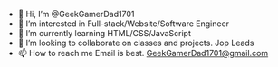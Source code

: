 - 👋 Hi, I’m @GeekGamerDad1701
- 👀 I’m interested in Full-stack/Website/Software Engineer
- 🌱 I’m currently learning HTML/CSS/JavaScript
- 💞️ I’m looking to collaborate on classes and projects. Jop Leads
- 📫 How to reach me Email is best. GeekGamerDad1701@gmail.com

<!---
GeekGamerDad1701/GeekGamerDad1701 is a ✨ particular ✨ repository because its `README.md` (this file) appears on your GitHub profile.
You can click the Preview link to take a look at your changes.
--->
